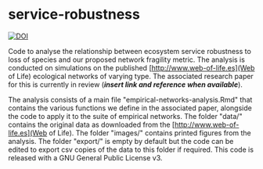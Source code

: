 # service-robustness

[![DOI](https://zenodo.org/badge/237173423.svg)](https://zenodo.org/badge/latestdoi/237173423)

Code to analyse the relationship between ecosystem service robustness to loss of species and our proposed network fragility metric. The analysis is conducted on simulations on the published [http://www.web-of-life.es](Web of Life) ecological networks of varying type. The associated research paper for this is currently in review (__*insert link and reference when available*__). 

The analysis consists of a main file "empirical-networks-analysis.Rmd" that contains the various functions we define in the associated paper, alongside the code to apply it to the suite of empirical networks. The folder "data/" contains the original data as downloaded from the [http://www.web-of-life.es](Web of Life). The folder "images/" contains printed figures from the analysis. The folder "export/" is empty by default but the code can be edited to export csv copies of the data to this folder if required. This code is released with a GNU General Public License v3.
